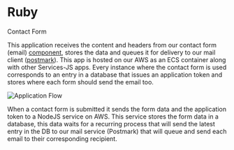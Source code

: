 # Ruby

Contact Form

This application receives the content and headers from our contact form \(email\) [component](https://patterns.boston.gov/components/detail/contact_form.html), stores the data and queues it for delivery to our mail client \([postmark](https://postmarkapp.com/developer)\). This app is hosted on our AWS as an ECS container along with other Services-JS apps. Every instance where the contact form is used corresponds to an entry in a database that issues an application token and stores where each form should send the email too. 

![Application Flow](../../../.gitbook/assets/cob-digital-contactform.png)

When a contact form is submitted it sends the form data and the application token to a NodeJS service on AWS. This service stores the form data in a database, this data waits for a recurring process that will send the latest entry in the DB to our mail service \(Postmark\) that will queue and send each email to their corresponding recipient.



